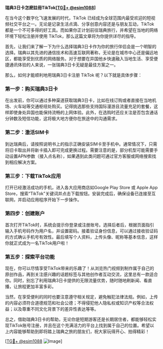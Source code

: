 **瑞典3日卡怎麽註冊TikTok[[TG💪+ @esim1088](https://t.me/s/esim1088)]**

在当今这个数字化飞速发展的时代，TikTok 已经成为全球范围内最受欢迎的短视频社交平台之一。无论是记录生活点滴、分享创意内容还是与朋友互动，TikTok 都是一个不可多得的好工具。而如果你正计划前往瑞典旅行，并希望在当地的网络环境下轻松注册并使用 TikTok，那么这篇文章将为你提供详尽的指导。

首先，让我们来了解一下为什么选择瑞典3日卡作为你的旅行伴侣会是一个明智的选择。瑞典以其先进的通信技术和高速互联网著称，无论是在城市中心还是偏远地区，都能享受到优质的网络服务。对于想要在异国他乡快速融入当地生活、享受便捷通讯体验的人来说，一张瑞典3日卡无疑是最佳方案之一。

那么，如何才能顺利地用瑞典3日卡注册 TikTok 呢？以下就是具体步骤：

### 第一步：购买瑞典3日卡

在出发前，你可以通过多种渠道获取瑞典3日卡，比如在线订购或者直接在当地机场、火车站等交通枢纽处购买。记得挑选那些支持国际漫游且流量充足的套餐，这样即使身处异国也能保持流畅的上网体验。此外，在选购时还应关注是否包含通话分钟数及短信功能，这将极大地方便你在旅途中的沟通需求。

### 第二步：激活SIM卡

到达瑞典后，请按照说明书上的指示正确安装SIM卡至手机中。通常情况下，只需将旧卡取出并将新卡插入即可完成更换过程。需要注意的是，部分机型可能需要手动设置APN参数（接入点名称），如果遇到此类问题可通过官方客服或网络搜索找到相应解决方案。

### 第三步：下载TikTok应用

打开已经激活成功的手机，进入各大应用商店如Google Play Store 或 Apple App Store，搜索“TikTok”关键词并点击下载按钮。安装完成后，确保设备已连接至互联网，并启动应用程序开始下一步操作。

### 第四步：创建账户

首次打开TikTok时，系统会提示你登录或注册账号。选择后者后，根据页面指引输入手机号码作为用户名，并设置密码。接着验证身份信息，可以通过接收验证码的方式确认手机号有效性。最后填写个人资料，上传头像、昵称等基本信息，这样你就正式成为一名TikTok用户啦！

### 第五步：探索平台功能

现在，你可以尽情享受TikTok带来的乐趣了！从浏览热门视频到制作属于自己的原创作品，再到关注感兴趣的话题标签与其他创作者互动交流，这里总有一款适合你。同时，别忘了利用瑞典3日卡提供的无限流量优势，随时随地刷新闻、看直播，让旅程更加丰富多彩。

当然，在享受便利的同时也要注意遵守相关规定，避免触犯法律法规。例如，上传的内容必须符合道德规范和社会公德；不得侵犯他人隐私权或知识产权等合法权益；以及尊重不同文化背景下的差异性表达等等。

总之，借助瑞典3日卡的帮助，无论你是短期游客还是长期居住者，都能够轻松实现TikTok账号注册，并且在这个充满活力的平台上找到属于自己的位置。希望以上内容能够帮助到即将踏上瑞典之旅的朋友们，祝大家玩得开心、拍得精彩！

[[TG💪+ @esim1088](https://t.me/s/esim1088) ![Image](https://i.postimg.cc/4NQfJmqS/Snipaste-2025-05-13-00-14-12.png)]